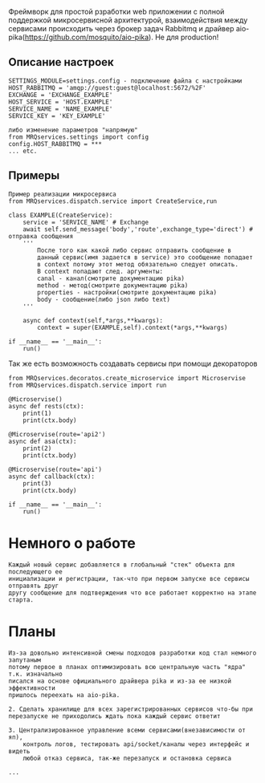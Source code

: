 Фреймворк для простой рзработки web приложении с полной поддержкой микросервисной
архитектурой, взаимодействия между сервисами происходить через брокер задач Rabbitmq
и драйвер aio-pika(https://github.com/mosquito/aio-pika).
Не для production!

## Описание настроек
    SETTINGS_MODULE=settings.config - подключение файла с настройками
    HOST_RABBITMQ = 'amqp://guest:guest@localhost:5672/%2F'
    EXCHANGE = 'EXCHANGE_EXAMPLE'
    HOST_SERVICE = 'HOST.EXAMPLE'
    SERVICE_NAME = 'NAME_EXAMPLE'
    SERVICE_KEY = 'KEY_EXAMPLE'
    
    либо изменение параметров "напрямую"
    from MRQservices.settings import config
    config.HOST_RABBITMQ = ***
    ... etc.

## Примеры
    Пример реализации микросервиса
    from MRQservices.dispatch.service import CreateService,run
    
    class EXAMPLE(CreateService):
        service = 'SERVICE_NAME' # Exchange
        await self.send_message('body','route',exchange_type='direct') # отправка сообщения
        ''' 
            После того как какой либо сервис отправить сообщение в
            данный сервис(имя задается в service) это сообщение попадает
            в context потому этот метод обязательно следует описать.
            В context попадают след. аргументы:
            canal - канал(смотрите документацию pika)
            method - метод(смотрите документацию pika)
            properties - настройки(смотрите документацию pika)
            body - сообщение(либо json либо text)
        '''
        
        async def context(self,*args,**kwargs):
            context = super(EXAMPLE,self).context(*args,**kwargs)
    
    if __name__ == '__main__':
        run() 
        
Так же есть возможность создавать сервисы при помощи декораторов

    from MRQservices.decoratos.create_microservice import Microservise
    from MRQservices.dispatch.service import run
    
    @Microservise()
    async def rests(ctx):
        print(1)
        print(ctx.body)
        
    @Microservise(route='api2')
    async def asa(ctx):
        print(2)
        print(ctx.body)
    
    @Microservise(route='api')
    async def callback(ctx):
        print(3)
        print(ctx.body)
    
    if __name__ == '__main__':
        run()
        
# Немного о работе

    Каждый новый сервис добавляется в глобальный "стек" объекта для последующего ее 
    инициализации и регистрации, так-что при первом запуске все сервисы отправять друг
    другу сообщение для подтверждения что все работает корректно на этапе старта.
    
# Планы

    Из-за довольно интенсивной смены подходов разработки код стал немного запутаным
    потому первое в планах оптимизировать всю центральную часть "ядра" т.к. изначально
    писался на основе официального драйвера pika и из-за ее низкой эффективности
    пришлось переехать на aio-pika.
    
    2. Сделать хранилище для всех зарегистрированных сервисов что-бы при
    перезапуске не приходолись ждать пока каждый сервис ответит
    
    3. Централизированное управление всеми сервисами(внезависимости от яп),
        контроль логов, тестировать api/socket/каналы через интерфейс и видеть 
        любой отказ сервиса, так-же перезапуск и остановка сервиса
        
    ...